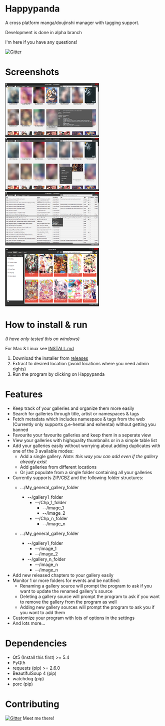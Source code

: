 # Happypanda
A cross platform manga/doujinshi manager with tagging support.

Development is done in alpha branch

I'm here if you have any questions!

[![Gitter](https://badges.gitter.im/Join%20Chat.svg)](https://gitter.im/Pewpews/happypanda?utm_source=badge&utm_medium=badge&utm_campaign=pr-badge&utm_content=badge)

# Screenshots
<img src="misc/screenshot1.png" width="300">
<img src="misc/screenshot2.png" width="300">
<img src="misc/screenshot3.png" width="300">
<img src="misc/screenshot4.png" width="300">

# How to install & run
*(I have only tested this on windows)*

For Mac & Linux see [INSTALL.md](INSTALL.md)

1. Download the installer from [releases](https://github.com/Pewpews/happypanda/releases)
2. Extract to desired location (avoid locations where you need admin rights)
3. Run the program by clicking on Happypanda

# Features
- Keep track of your galleries and organize them more easily
- Search for galleries through title, artist or namespaces & tags
- Fetch metadata which includes namespace & tags from the web (Currently only supports g.e-hentai and exhentai) without getting you banned
- Favourite your favourite galleries and keep them in a seperate view
- View your galleries with highquality thumbnails or in a simple table list
- Add your galleries easily without worrying about adding duplicates with one of the 3 available modes:
	+ Add a single gallery. *Note: this way you can add even if the gallery already exist*
	+ Add galleries from different locations
	+ Or just populate from a single folder containing all your galleries
- Currently supports ZIP/CBZ and the following folder structures:
    + .../My_general_gallery_folder
        - --/gallery1_folder
            - --/Chp_1_folder
                - --/image_1
                - --/image_2
            - --/Chp_n_folder
                - --/image_n

    + .../My_general_gallery_folder
        - --/gallery1_folder
            - --/image_1
            - --/image_2
        - --/gallery_n_folder
            - --/image_n
            - --/image_n
- Add new released chapters to your gallery easily
- Monitor 1 or more folders for events and be notified:
	+ Renaming a gallery source  will prompt the program to ask if you want to update the renamed gallery's source
	+ Deleting a gallery source will prompt the program to ask if you want to remove the gallery from the program as well
	+ Adding new gallery sources will prompt the program to ask you if you want to add them
- Customize your program with lots of options in the settings
- And lots more...

# Dependencies
- Qt5 (Install this first) >= 5.4
- PyQt5
- requests (pip) >= 2.6.0
- BeautifulSoup 4 (pip)
- watchdog (pip)
- porc (pip)

# Contributing
[![Gitter](https://badges.gitter.im/Join%20Chat.svg)](https://gitter.im/Pewpews/happypanda?utm_source=badge&utm_medium=badge&utm_campaign=pr-badge&utm_content=badge)
Meet me there!